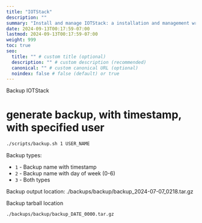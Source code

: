 ```yaml
---
title: "IOTStack"
description: ""
summary: "Install and manage IOTStack: a installation and management wrapper around IoT-related Docker containers."
date: 2024-09-13T00:17:59-07:00
lastmod: 2024-09-13T00:17:59-07:00
weight: 999
toc: true
seo:
  title: "" # custom title (optional)
  description: "" # custom description (recommended)
  canonical: "" # custom canonical URL (optional)
  noindex: false # false (default) or true
---
```


Backup IOTStack

# generate backup, with timestamp, with specified user

```bash { title="Run backup script" }
./scripts/backup.sh 1 USER_NAME
```

Backup types:

- `1` - Backup name with timestamp
- `2` - Backup name with day of week (0-6)
- `3` - Both types

Backup output location: ./backups/backup/backup_2024-07-07_0218.tar.gz

Backup tarball location

```bash { title="Backup tarball location" }
./backups/backup/backup_DATE_0000.tar.gz
```
